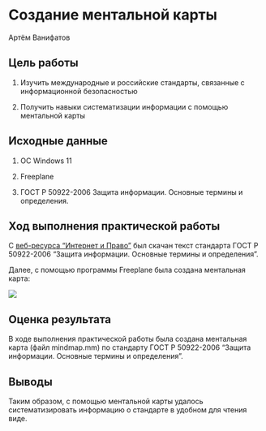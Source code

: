 # Создание ментальной карты
Артём Ванифатов

## Цель работы

1.  Изучить международные и российские стандарты, связанные с
    информационной безопасностью

2.  Получить навыки систематизации информации с помощью ментальной карты

## Исходные данные

1.  ОС Windows 11

2.  Freeplane

3.  ГОСТ Р 50922-2006 Защита информации. Основные термины и определения.

## Ход выполнения практической работы

С [веб-ресурса “Интернет и
Право”](https://internet-law.ru/gosts/gost/5737/) был скачан текст
стандарта ГОСТ Р 50922-2006 “Защита информации. Основные термины и
определения”.

Далее, с помощью программы Freeplane была создана ментальная карта:

![](./img.png)

## Оценка результата

В ходе выполнения практической работы была создана ментальная карта
(файл mindmap.mm) по стандарту ГОСТ Р 50922-2006 “Защита информации.
Основные термины и определения”.

## Выводы

Таким образом, с помощью ментальной карты удалось систематизировать
информацию о стандарте в удобном для чтения виде.
